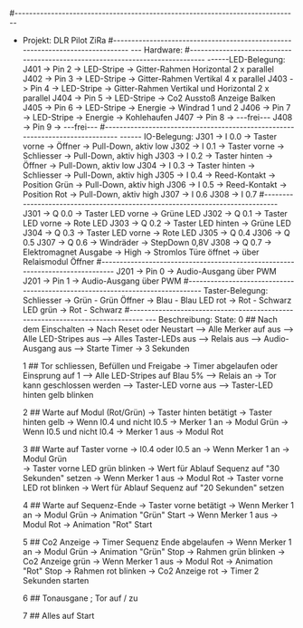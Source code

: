 #------------------------------------------------------------------------------
- Projekt: DLR Pilot ZiRa
#------------------------------------------------------------------------------
--- Hardware:
#------------------------------------------------------------------------------
------LED-Belegung:
J401 -> Pin 2	-> LED-Stripe	-> Gitter-Rahmen Horizontal 2 x parallel
J402 -> Pin 3   -> LED-Stripe   -> Gitter-Rahmen Vertikal   4 x parallel
J403 -> Pin 4   -> LED-Stripe   -> Gitter-Rahmen Vertikal und Horizontal 2 x parallel
J404 -> Pin 5   -> LED-Stripe   -> Co2 Ausstoß Anzeige Balken
J405 -> Pin 6   -> LED-Stripe   -> Energie -> Windrad 1 und 2
J406 -> Pin 7   -> LED-Stripe   -> Energie -> Kohlehaufen
J407 -> Pin 8   -> ---frei---
J408 -> Pin 9	-> ---frei---
#------------------------------------------------------------------------------
------ IO-Belegung:
J301 -> I 0.0	-> Taster vorne 			-> Öffner               -> Pull-Down, aktiv low
J302 -> I 0.1	-> Taster vorne 			-> Schliesser           -> Pull-Down, aktiv high
J303 -> I 0.2	-> Taster hinten			-> Öffner               -> Pull-Down, aktiv low
J304 -> I 0.3	-> Taster hinten			-> Schliesser           -> Pull-Down, aktiv high
J305 -> I 0.4	-> Reed-Kontakt				-> Position Grün        -> Pull-Down, aktiv high
J306 -> I 0.5	-> Reed-Kontakt				-> Position Rot         -> Pull-Down, aktiv high
J307 -> I 0.6
J308 -> I 0.7
#------------------------------------------------------------------------------
J301 -> Q 0.0	-> Taster LED vorne			-> Grüne LED
J302 -> Q 0.1	-> Taster LED vorne			-> Rote LED
J303 -> Q 0.2	-> Taster LED hinten		-> Grüne LED
J304 -> Q 0.3	-> Taster LED vorne			-> Rote LED
J305 -> Q 0.4
J306 -> Q 0.5
J307 -> Q 0.6   -> Windräder                -> StepDown 0,8V
J308 -> Q 0.7	-> Elektromagnet Ausgabe	-> High -> Stromlos Türe öffnet -> über Relaismodul Öffner
#------------------------------------------------------------------------------
J201 -> Pin 0   -> Audio-Ausgang über PWM
J201 -> Pin 1   -> Audio-Ausgang über PWM
#------------------------------------------------------------------------------
Taster-Belegung:
Schliesser  -> Grün - Grün
Öffner      -> Blau - Blau
LED rot     -> Rot - Schwarz
LED grün    -> Rot - Schwarz
#------------------------------------------------------------------------------
--- Beschreibung:
State:
    0   ## Nach dem Einschalten
        -> Nach Reset oder Neustart
        --> Alle Merker auf aus
        --> Alle LED-Stripes aus
        --> Alles Taster-LEDs aus
        --> Relais aus
        --> Audio-Ausgang aus
        --> Starte Timer -> 3 Sekunden

    1   ## Tor schliessen, Befüllen und Freigabe
        -> Timer abgelaufen oder Einsprung auf 1 
        --> Alle LED-Stripes auf Blau 5%
        --> Relais an -> Tor kann geschlossen werden
        --> Taster-LED vorne aus
        --> Taster-LED hinten gelb blinken

    2   ## Warte auf Modul (Rot/Grün)
        -> Taster hinten betätigt
            -> Taster hinten gelb 
            -> Wenn I0.4 und nicht I0.5
                -> Merker 1 an     -> Modul Grün
            -> Wenn I0.5 und nicht I0.4
                -> Merker 1 aus    -> Modul Rot

    3   ## Warte auf Taster vorne
        -> I0.4 oder I0.5 an
            -> Wenn Merker 1 an    -> Modul Grün  
                -> Taster vorne LED grün blinken
                -> Wert für Ablauf Sequenz auf "30 Sekunden" setzen
            -> Wenn Merker 1 aus   -> Modul Rot
                -> Taster vorne LED rot  blinken
                -> Wert für Ablauf Sequenz auf "20 Sekunden" setzen

    4   ## Warte auf Sequenz-Ende
        -> Taster vorne betätigt
            -> Wenn Merker 1 an     -> Modul Grün
                -> Animation "Grün" Start
            -> Wenn Merker 1 aus    -> Modul Rot
                -> Animation "Rot" Start

    5   ## Co2 Anzeige
        -> Timer Sequenz Ende abgelaufen
            -> Wenn Merker 1 an     -> Modul Grün
                -> Animation "Grün" Stop
                -> Rahmen grün blinken
                -> Co2 Anzeige grün
            -> Wenn Merker 1 aus    -> Modul Rot
                -> Animation "Rot" Stop
                -> Rahmen rot blinken
                -> Co2 Anzeige rot
            -> Timer 2 Sekunden starten

    6   ## Tonausgane ; Tor auf / zu

    7   ## Alles auf Start
    